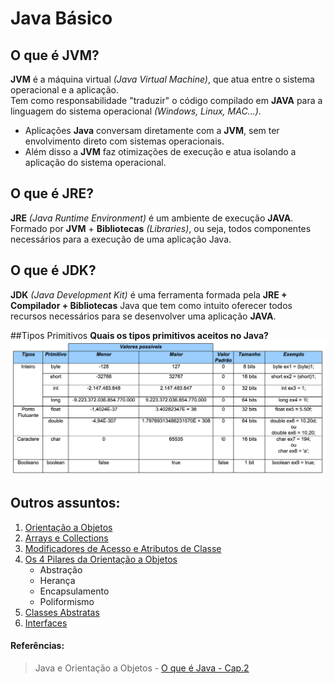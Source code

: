 # Java Básico
## O que é JVM?
**JVM** é a máquina virtual *(Java Virtual Machine)*, que atua entre o sistema operacional e a aplicação. <br>
Tem como responsabilidade "traduzir" o código compilado em **JAVA** para a linguagem do sistema operacional *(Windows, Linux, MAC...)*.
- Aplicações **Java** conversam diretamente com a **JVM**, sem ter envolvimento direto com sistemas operacionais.
- Além disso a **JVM** faz otimizações de execução e atua isolando a aplicação do sistema operacional.
## O que é JRE?
**JRE** *(Java Runtime Environment)* é um ambiente de execução **JAVA**. Formado por **JVM** + **Bibliotecas** *(Libraries)*, ou seja, todos componentes necessários para a execução de uma aplicação Java.

## O que é JDK?
**JDK** *(Java Development Kit)* é uma ferramenta formada pela **JRE + Compilador + Bibliotecas** Java que tem como intuito oferecer todos recursos necessários para se desenvolver uma aplicação **JAVA**.

##Tipos Primitivos
**Quais os tipos primitivos aceitos no Java?**
![Tipos Primitivos Java](java-tipos-primitivos.png)

## Outros assuntos:
1. [Orientação a Objetos](1-orientacao-objetos/orientacao-objetos.md)
2. [Arrays e Collections](2-arrays-collections/arrays-e-collections.md)
3. [Modificadores de Acesso e Atributos de Classe](3-modificadores-atributos/modificadores-acesso.md)
4. [Os 4 Pilares da Orientação a Objetos]()
    - Abstração
    - Herança
    - Encapsulamento
    - Poliformismo
5. [Classes Abstratas]()
6. [Interfaces]()


#### Referências:
>Java e Orientação a Objetos - [O que é Java - Cap.2 ](https://www.caelum.com.br/apostila-java-orientacao-objetos/o-que-e-java/)
